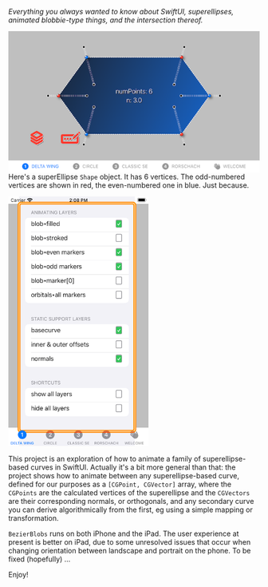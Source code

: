*Everything you always wanted to know about SwiftUI, superellipses, animated blobbie-type things, and the intersection thereof.*

<img align="right" src="GIFs/DeltaWing.PNG" width="667">

Here's a superEllipse `Shape` object. It has 6 vertices. The odd-numbered vertices are shown in red, the even-numbered one in blue. Just because.

<img src="GIFs/LayersChooser.PNG" height="500">


This project is an exploration of how to animate a family of superellipse-based curves in SwiftUI. Actually it's a bit more general than that: the project shows how to animate between any superellipse-based curve, defined for our purposes as a `[CGPoint, CGVector]` array, where the `CGPoints` are the calculated vertices of the superellipse and the `CGVectors` are their corresponding normals, or orthogonals, and any secondary curve you can derive algorithmically from the first, eg using a simple mapping or transformation. 

`BezierBlobs` runs on both iPhone and the iPad. The user experience at present is better on iPad, due to some unresolved issues that occur when changing orientation between landscape and portrait on the phone. To be fixed (hopefully) ...

Enjoy!
